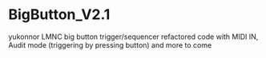 # BigButton_V2.1
yukonnor LMNC big button trigger/sequencer refactored code with MIDI IN, Audit mode (triggering by pressing button) and more to come
